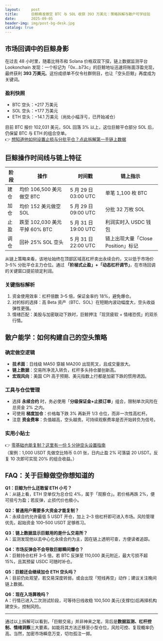 ```yaml
---
layout:     post
title:      巨鲸精准做空 BTC 与 SOL 收获 393 万美元：策略拆解与散户可学经验
date:       2025-09-05
header-img: img/post-bg-desk.jpg
catalog: true
---
```


## 市场回调中的巨鲸身影

在过去 48 小时里，随着比特币和 Solana 价格双双下探，链上数据监测平台 Lookonchain 发现：一个标记为「0x...b73c」的巨鲸地址迅速将账面浮盈兑现，最终获利 **393 万美元**。这份成绩单不仅令社群侧目，也让「空头巨鲸」再度成为关键词。

### 盈利快照  
- BTC 空头：+217 万美元  
- SOL 空头：+177 万美元  
- ETH 空头：−14.1 万美元（尚处小幅浮亏，已开始减仓）  

目前 BTC 报价 102,031 美元，SOL 回落 3% 以上，这位巨鲸平仓部分 SOL 后，仍保留 BTC 与 ETH 的组合空单。  
👉 [想知道他如何设置止损与分批平仓？点此拆解第一手链上数据](https://okxdog.com/)

## 巨鲸操作时间线与链上特征

| 阶段 | 操作 | 时间戳 | 链上指示 |
|---|---|---|---|
| 建仓 | 均价 106,500 美元做空 BTC | 5 月 29 日 03:00 UTC | 单笔 1,100 枚 BTC |
| 加仓 | 均价 152 美元做空 SOL | 5 月 29 日 09:00 UTC | 分批 32 万枚 SOL |
| 止盈 | 跌至 102,030 美元平掉 60% BTC | 5 月 31 日 19:00 UTC | 利润实时入 USDC 钱包 |
| 调仓 | 回补 25% SOL 空头 | 5 月 31 日 22:00 UTC | 链上出现大量「Close Position」标记 |

从链上策略来看，该地址始终在顶部区域高杠杆卖出永续合约，又以低于市场价 3–5% 分批平仓主力仓位。通过 **「阶梯式止盈」+「动态杠杆调节」**，在市场回调的关键窗口提前锁定利润。

### 关键指标解析  
1. 资金使用效率：杠杆倍数 3–5 倍，保证金率约 18%，避免爆仓。  
2. 对的标的选择：高 Beta 资产（BTC、SOL）在短期内波动幅度大，空头收益弹性更强。  
3. 情绪匹配：美股与加密联动下跌时，巨鲸押注「现货疲软 + 情绪恐慌」的双杀行情。  

## 散户能学：如何构建自己的空头策略

### 确定做空逻辑  
- **技术面**：日线级 MA50 穿越 MA200 出现死叉，且成交量放大。  
- **链上数据**：交易所净流入转负，杠杆多头持仓屡创新高。  
- **宏观风向**：美国 CPI 高于预期、美元指数上行都是加密下跌的惯用诱因。  

### 工具与仓位管理  
- 选择 **永续合约** 时，务必使用「**分级保证金+止损订单**」组合，限制单次风险在总资金 2% 之内。  
- 可使用 **梯度加仓**：价格每下跌 3% 再新开 1/3 仓位，而非一次性高杠杆。  
- 注意 **资金费率**：负值越高，空头越贵。可持续观察费率是否开始转负为信号。  

### 实用小贴士  
👉 [零基础也能复制？这里有一份 5 分钟空头设置指南](https://okxdog.com/)  
（案例：1,000 USDT 先做空比特币 0.01 张，日内止盈 2% 可落袋 20 USDT。反复 10 次即可实现 20% 的组合收益。）

## FAQ：关于巨鲸做空你想知道的

**Q1：巨鲸为什么还敢留 ETH 小亏？**  
A：从链上看，ETH 空单仅为总仓位 4%，属于「观察仓」。若价格再跌 2%，便可扭亏为盈；若反弹，止损代价也极小。

**Q2：普通用户需要多大资金才能复制？**  
A：永续合约允许最低 5 USDT 开仓，加上 2–3 倍杠杆即可进入市场。风险管理优先，起始资金 100–500 USDT 足够练习。

**Q3：链上数据显示巨鲸用的是什么交易所？**  
A：监测发现他以去中心化永续合约为主，因在链上透明可查，方便读者追踪。

**Q4：市场反弹会不会导致巨鲸瞬间爆仓？**  
A：巨鲸持仓杠杆 3–5 倍，若 BTC 反弹至 110,000 美元附近，最大亏损不超 15%，且其预留 USDC 可随时补仓。

**Q5：巨鲸还会继续加仓 ETH 空头吗？**  
A：目前仍处观望，若交易深度转弱，或会出现「短线再空」动作；建议关注晚间链上数据。

**Q6：现在入场算晚吗？**  
A：行情已进入二次测试阶段，可等待日线收稳 100,500 美元(支撑位)后再择机构建空头，控制风险。

---

通过以上拆解可以看到，「巨鲸交易」并非神来之笔，背后是**数据监测、杠杆控制、情绪洞察**三大要素。如能将其方法迁移至小型仓位，风险可控、复现概率仍高。当然，加密市场瞬息万变，切勿孤注一掷。